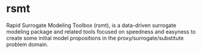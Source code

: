 # rsmt
Rapid Surrogate Modeling Toolbox (rsmt), is a data-driven surrogate modeling 
package and related tools focused on speedness and easyness to create some 
initial model propositions in the proxy/surrogate/substitute problem domain.


